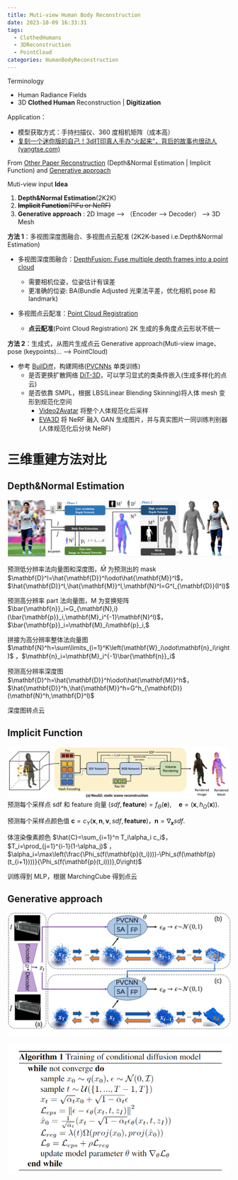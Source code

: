 ```yaml
---
title: Muti-view Human Body Reconstruction
date: 2023-10-09 16:33:31
tags:
  - ClothedHumans
  - 3DReconstruction
  - PointCloud
categories: HumanBodyReconstruction
---
```


Terminology

- Human Radiance Fields
- 3D **Clothed Human** Reconstruction | **Digitization**

Application：
- 模型获取方式：手持扫描仪、360 度相机矩阵（成本高）
- [复刻一个迷你版的自己！3d打印真人手办“火起来”，背后的故事也很动人 (yangtse.com)](https://www.yangtse.com/content/1604507html)

<!-- more -->

From [Other Paper Reconstruction](/HumanBodyReconstruction/Other%20Paper%20Reconstruction) (Depth&Normal Estimation | Implicit Function) and [Generative approach](/HumanBodyReconstruction/Generative%20approach/Generative%20approach%20Review)

Muti-view input **Idea**

1. **Depth&Normal Estimation**(2K2K)
2. ~~**Implicit Function**(PIFu or NeRF)~~
3. **Generative approach** : 2D Image --> （Encoder --> Decoder） --> 3D Mesh

**方法 1**：多视图深度图融合、多视图点云配准
(2K2K-based i.e.Depth&Normal Estimation)

- 多视图深度图融合：[DepthFusion: Fuse multiple depth frames into a point cloud](https://github.com/touristCheng/DepthFusion)
  - 需要相机位姿，位姿估计有误差
  - 更准确的位姿: BA(Bundle Adjusted 光束法平差，优化相机 pose 和 landmark)

- 多视图点云配准：[Point Cloud Registration](/HumanBodyReconstruction/PointCloud/PointCloud%20Review)
  - **点云配准**(Point Cloud Registration) 2K 生成的多角度点云形状不统一 

**方法 2**：生成式，从图片生成点云
Generative approach(Muti-view image、pose (keypoints)... --> PointCloud)

- 参考 [BuilDiff](https://github.com/weiyao1996/BuilDiff)，构建网络([PVCNNs](https://readpaper.com/pdf-annotate/note?pdfId=4544669809538392065&noteId=2018413897297176576) 单类训练)
  - 是否更换扩散网络 [DiT-3D](https://dit-3d.github.io/)，可以学习显式的类条件嵌入(生成多样化的点云)
  - 是否依靠 SMPL，根据 LBS(Linear Blending Skinning)将人体 mesh 变形到规范化空间
    - [Video2Avatar](https://moygcc.github.io/vid2avatar/) 将整个人体规范化后采样
    - [EVA3D](https://hongfz16.github.io/projects/EVA3D) 将 NeRF 融入 GAN 生成图片，并与真实图片一同训练判别器(人体规范化后分块 NeRF)

# 三维重建方法对比

## Depth&Normal Estimation

![2K2K.png|666](https://raw.githubusercontent.com/qiyun71/Blog_images/main/pictures/20230921160120.png)

预测低分辨率法向量图和深度图，$\hat M$ 为预测出的 mask
$\mathbf{D}^l=\hat{\mathbf{D}}^l\odot\hat{\mathbf{M}}^l$， $\hat{\mathbf{D}}^l,\hat{\mathbf{M}}^l,\mathbf{N}^l=G^l_{\mathbf{D}}(I^l)$

预测高分辨率 part 法向量图，M 为变换矩阵
$\bar{\mathbf{n}}_i=G_{\mathbf{N},i}(\bar{\mathbf{p}}_i,\mathbf{M}_i^{-1}\mathbf{N}^l)$， $\bar{\mathbf{p}}_i=\mathbf{M}_i\mathbf{p}_i,$

拼接为高分辨率整体法向量图
$\mathbf{N}^h=\sum\limits_{i=1}^K\left(\mathbf{W}_i\odot\mathbf{n}_i\right)$ ，$\mathbf{n}_i=\mathbf{M}_i^{-1}\bar{\mathbf{n}}_i$

预测高分辨率深度图
$\mathbf{D}^h=\hat{\mathbf{D}}^h\odot\hat{\mathbf{M}}^h$，$\hat{\mathbf{D}}^h,\hat{\mathbf{M}}^h=G^h_{\mathbf{D}}(\mathbf{N}^h,\mathbf{D}^l)$

深度图转点云
## Implicit Function

![NeuS2.png|666](https://raw.githubusercontent.com/qiyun71/Blog_images/main/pictures/20231024153406.png)
预测每个采样点 sdf 和 feature 向量
$(sdf,\mathbf{feature})=f_\Theta(\mathbf{e}),\quad\mathbf{e}=(\mathbf{x},h_\Omega(\mathbf{x})).$

预测每个采样点颜色值
$\mathbf c=c_{\Upsilon}(\mathbf x,\mathbf n,\mathbf v,sdf,\mathbf{feature})$，$\mathbf n=\nabla_\mathbf x sdf.$

体渲染像素颜色
$\hat{C}=\sum_{i=1}^n T_i\alpha_i c_i$， $T_i=\prod_{j=1}^{i-1}(1-\alpha_j)$ ，$\alpha_i=\max\left(\frac{\Phi_s(f(\mathbf{p}(t_i))))-\Phi_s(f(\mathbf{p}(t_{i+1})))}{\Phi_s(f(\mathbf{p}(t_i)))},0\right)$

训练得到 MLP，根据 MarchingCube 得到点云
## Generative approach

![image.png|666](https://raw.githubusercontent.com/qiyun71/Blog_images/main/pictures/20231021114740.png)

![image.png|444](https://raw.githubusercontent.com/qiyun71/Blog_images/main/pictures/20231024111221.png)

